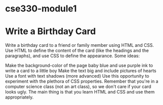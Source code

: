 # cse330-module1

# Write a Birthday Card
Write a birthday card to a friend or family member using HTML and CSS. Use HTML to define the content of the card (like the headings and the paragraphs), and use CSS to define the appearance. Some ideas:

Make the background-color of the page baby blue and use purple ink to write a card to a little boy
Make the text big and include pictures of hearts
Use a font with text shadows (more advanced)
Use this opportunity to experiment with the plethora of CSS properties. Remember that you're in a computer science class (not an art class), so we don't care if your card looks ugly. The main thing is that you learn HTML and CSS and use them appropriately.
